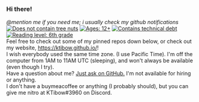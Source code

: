 ### Hi there!
*@mention me if you need me; i usually check my github notifications*  
[![Does not contain tree nuts](https://forthebadge.com/images/badges/does-not-contain-treenuts.svg)](#) [![Ages: 12+](https://forthebadge.com/images/badges/ages-12.svg)](#) [![Contains technical debt](https://forthebadge.com/images/badges/contains-technical-debt.svg)](#) [![Reading level: 6th grade](https://forthebadge.com/images/badges/reading-6th-grade-level.svg)](https://forthebadge.com)  
Feel free to check out some of my pinned repos down below, or check out my website, https://ktibow.github.io/!  
I wish everybody used the same time zone. (I use Pacific Time). I'm off the computer from 1AM to 11AM UTC (sleeping), and won't always be available (even though I try).  
Have a question about me? [Just ask on GitHub.](https://github.com/KTibow/KTibow/issues) I'm not available for hiring or anything.  
I don't have a buymeacoffee or anything (I probably should), but you can give me nitro at KTibow#3960 on Discord.  
